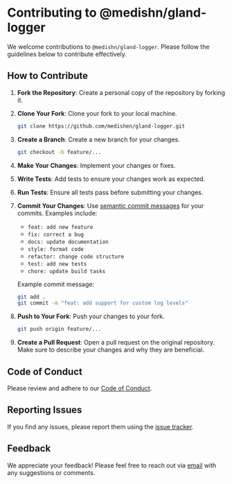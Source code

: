 # Contributing to @medishn/gland-logger

We welcome contributions to `@medishn/gland-logger`. Please follow the guidelines below to contribute effectively.

## How to Contribute

1. **Fork the Repository**: Create a personal copy of the repository by forking it.
2. **Clone Your Fork**: Clone your fork to your local machine.
   ```bash
   git clone https://github.com/medishen/gland-logger.git
   ```
3. **Create a Branch**: Create a new branch for your changes.
   ```bash
   git checkout -b feature/...
   ```
4. **Make Your Changes**: Implement your changes or fixes.
5. **Write Tests**: Add tests to ensure your changes work as expected.
6. **Run Tests**: Ensure all tests pass before submitting your changes.
7. **Commit Your Changes**: Use [semantic commit messages](https://www.conventionalcommits.org/en-v1.0.0/) for your commits. Examples include:

   - `feat: add new feature`
   - `fix: correct a bug`
   - `docs: update documentation`
   - `style: format code`
   - `refactor: change code structure`
   - `test: add new tests`
   - `chore: update build tasks`

   Example commit message:

   ```bash
   git add .
   git commit -m "feat: add support for custom log levels"
   ```

8. **Push to Your Fork**: Push your changes to your fork.
   ```bash
   git push origin feature/...
   ```
9. **Create a Pull Request**: Open a pull request on the original repository. Make sure to describe your changes and why they are beneficial.

## Code of Conduct

Please review and adhere to our [Code of Conduct](CODE_OF_CONDUCT.md).

## Reporting Issues

If you find any issues, please report them using the [issue tracker](https://github.com/medishen/gland-logger/issues).

## Feedback

We appreciate your feedback! Please feel free to reach out via [email](mailto:bitsgenix@gmail.com) with any suggestions or comments.
